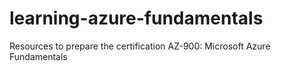 # learning-azure-fundamentals
Resources to prepare the certification AZ-900: Microsoft Azure Fundamentals 
